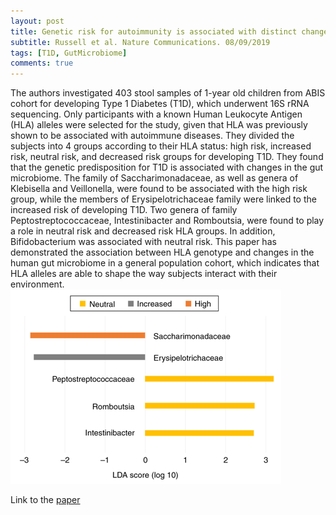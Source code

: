 ```yaml
---
layout: post
title: Genetic risk for autoimmunity is associated with distinct changes in the guman gut microbiome
subtitle: Russell et al. Nature Communications. 08/09/2019
tags: [T1D, GutMicrobiome]
comments: true
---
```

The authors investigated 403 stool samples of 1-year old children from ABIS cohort for developing Type 1 Diabetes (T1D), which underwent 16S rRNA sequencing. Only participants with a known Human Leukocyte Antigen (HLA) alleles were selected for the study, given that HLA was previously shown to be associated with autoimmune diseases. They divided the subjects into 4 groups according to their HLA status: high risk, increased risk, neutral risk, and decreased risk groups for developing T1D. They found that the genetic predisposition for T1D is associated with changes in the gut microbiome. The family of Saccharimonadaceae, as well as genera of Klebisella and Veillonella, were found to be associated with the high risk group, while the members of Erysipelotrichaceae family were linked to the increased risk of developing T1D. Two genera of family Peptostreptococcaceae, Intestinibacter and Romboutsia, were found to play a role in neutral risk and decreased risk HLA groups. In addition, Bifidobacterium was associated with neutral risk. This paper has demonstrated the association between HLA genotype and changes in the human gut microbiome in a general population cohort, which indicates that HLA alleles are able to shape the way subjects interact with their environment. 
![Image from the paper](/img/paper_images/2019-06-09.png)

Link to the [paper](https://www.nature.com/articles/s41467-019-11460-x)
